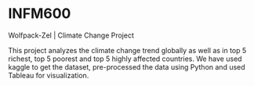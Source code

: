 # INFM600
Wolfpack-Zel | Climate Change Project

This project analyzes the climate change trend globally as well as in top 5 richest, top 5 poorest and top 5 highly affected countries.
We have used kaggle to get the dataset, pre-processed the data using Python and used Tableau for visualization.
